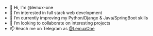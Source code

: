 - 👋 Hi, I’m @lemux-one
- 👀 I’m interested in full stack web development
- 🌱 I’m currently improving my Python/Django & Java/SpringBoot skills
- 💞️ I’m looking to collaborate on interesting projects
- 📫 Reach me on Telegram as [@LemuxOne](https://t.me/LemuxOne)

<!---
lemux-one/lemux-one is a ✨ special ✨ repository because its `README.md` (this file) appears on your GitHub profile.
You can click the Preview link to take a look at your changes.
--->
